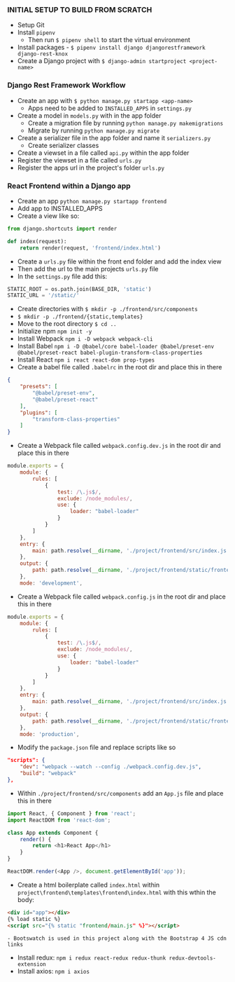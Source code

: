 ### INITIAL SETUP TO BUILD FROM SCRATCH
- Setup Git
- Install `pipenv`
    - Then run `$ pipenv shell` to start the virtual environment
- Install packages - `$ pipenv install django djangorestframework django-rest-knox`
- Create a Django project with `$ django-admin startproject <project-name>`

### Django Rest Framework Workflow
- Create an app with `$ python manage.py startapp <app-name>`
    - Apps need to be added to `INSTALLED_APPS` in `settings.py`
- Create a model in `models.py` with in the app folder
    - Create a migration file by running `python manage.py makemigrations`
    - Migrate by running `python manage.py migrate`
- Create a serializer file in the app folder and name it `serializers.py`
    - Create serializer classes
- Create a viewset in a file called `api.py` within the app folder
- Register the viewset in a file called `urls.py`
- Register the apps url in the project's folder `urls.py`

### React Frontend within a Django app
- Create an app `python manage.py startapp frontend`
- Add app to INSTALLED_APPS
- Create a view like so:
```python
from django.shortcuts import render

def index(request):
    return render(request, 'frontend/index.html')
```
- Create a `urls.py` file within the front end folder and add the index view
- Then add the url to the main projects `urls.py` file
- In the `settings.py` file add this:
```python
STATIC_ROOT = os.path.join(BASE_DIR, 'static')
STATIC_URL = '/static/'
```
- Create directories with `$ mkdir -p ./frontend/src/components`
- `$ mkdir -p ./frontend/{static,templates}`
- Move to the root directory `$ cd ..`
- Initialize npm `npm init -y`
- Install Webpack `npm i -D webpack webpack-cli`
- Install Babel `npm i -D @babel/core babel-loader @babel/preset-env @babel/preset-react babel-plugin-transform-class-properties`
- Install React `npm i react react-dom prop-types`
- Create a babel file called `.babelrc` in the root dir and place this in there
```json
{
    "presets": [
        "@babel/preset-env",
        "@babel/preset-react"
    ],
    "plugins": [
        "transform-class-properties"
    ]
}
```
- Create a Webpack file called `webpack.config.dev.js` in the root dir and place this in there
```javascript
module.exports = {
    module: {
        rules: [
            {
                test: /\.js$/,
                exclude: /node_modules/,
                use: {
                    loader: "babel-loader"
                }
            }
        ]
    },
    entry: {
        main: path.resolve(__dirname, './project/frontend/src/index.js')
    },
    output: {
        path: path.resolve(__dirname, './project/frontend/static/frontend/main.js')
    },
    mode: 'development',
```
- Create a Webpack file called `webpack.config.js` in the root dir and place this in there
```javascript
module.exports = {
    module: {
        rules: [
            {
                test: /\.js$/,
                exclude: /node_modules/,
                use: {
                    loader: "babel-loader"
                }
            }
        ]
    },
    entry: {
        main: path.resolve(__dirname, './project/frontend/src/index.js')
    },
    output: {
        path: path.resolve(__dirname, './project/frontend/static/frontend/main.js')
    },
    mode: 'production',
```
- Modify the `package.json` file and replace scripts like so
```json
"scripts": {
    "dev": "webpack --watch --config ./webpack.config.dev.js",
    "build": "webpack"
},
```
- Within `./project/frontend/src/components` add an `App.js` file and place this in there
```javascript
import React, { Component } from 'react';
import ReactDOM from 'react-dom';

class App extends Component {
    render() {
        return <h1>React App</h1>
    }
}

ReactDOM.render(<App />, document.getElementById('app'));
```
- Create a html boilerplate called `index.html` within `project\frontend\templates\frontend\index.html` with this wthin the body:
```html
<div id="app"></div>
{% load static %}
<script src="{% static "frontend/main.js" %}"></script>
```
    - Bootswatch is used in this project along with the Bootstrap 4 JS cdn links
- Install redux: `npm i redux react-redux redux-thunk redux-devtools-extension`
- Install axios: `npm i axios`
